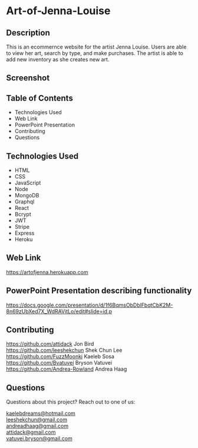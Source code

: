# Art-of-Jenna-Louise

## Description
This is an ecommernce website for the artist Jenna Louise. Users are able to view her art, search by type, and make purchases. The artist is able to add new inventory as she creates new art.

## Screenshot

## Table of Contents
* Technologies Used
* Web Link
* PowerPoint Presentation
* Contributing
* Questions

## Technologies Used
* HTML
* CSS
* JavaScript
* Node
* MongoDB
* Graphql
* React
* Bcrypt
* JWT
* Stripe
* Express
* Heroku

## Web Link
https://artofjenna.herokuapp.com

## PowerPoint Presentation describing functionality
https://docs.google.com/presentation/d/1f6BqmsObDblFbqtCbK2M-8n69zUbXed7X_WdRAVitLo/edit#slide=id.p

## Contributing
https://github.com/attidack Jon Bird</br>
https://github.com/leeshekchun Shek Chun Lee</br>
https://github.com/FuzzMoonki Kaeleb Sosa</br>
https://github.com/Bvatuvei Bryson Vatuvei</br>
https://github.com/Andrea-Rowland Andrea Haag</br>

## Questions
Questions about this project? Reach out to one of us:

kaelebdreams@hotmail.com</br>
leeshekchun@gmail.com </br>
andreadhaag@gmail.com</br>
attidack@gmail.com </br>
vatuvei.bryson@gmail.com



